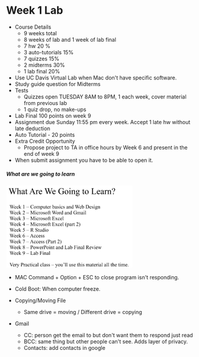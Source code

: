 # Week 1 Lab

- Course Details
  - 9 weeks total
  - 8 weeks of lab and 1 week of lab final
  - 7 hw 20 %
  - 3 auto-tutorials 15%
  - 7 quizzes 15%
  - 2 midterms 30%
  - 1 lab final 20%
- Use UC Davis Virtual Lab when Mac don't have specific software.
- Study guide question for Midterms
- Tests
  - Quizzes open TUESDAY 8AM to 8PM, 1 each week, cover material from previous lab
  - 1 quiz drop, no make-ups
- Lab Final 100 points on week 9
- Assignment due Sunday 11:55 pm every week. Accept 1 late hw without late deduction
- Auto Tutorial - 20 points
- Extra Credit Opportunity
  - Propose project to TA in office hours by Week 6 and present in the end of week 9
- When submit assignment you have to be able to open it.

##### What are we going to learn

<img src="Lab.assets/Screen Shot 2023-01-15 at 2.08.44 PM.png" alt="Screen Shot 2023-01-15 at 2.08.44 PM" style="zoom:33%;" />

- MAC Command + Option + ESC to close program isn't responding.

- Cold Boot: When computer freeze.
- Copying/Moving File
  - Same drive = moving / Different drive = copying
- Gmail
  - CC: person get the email to but don't want them to respond just read
  - BCC: same thing but other people can't see. Adds layer of privacy.
  - Contacts: add contacts in google